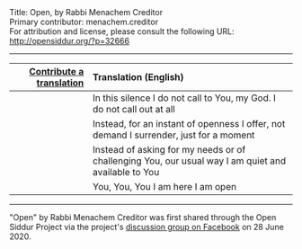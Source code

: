 <html>
<head></head>
<body>
Title: Open, by Rabbi Menachem Creditor<br />
Primary contributor: menachem.creditor<br />
For attribution and license, please consult the following URL: <a href="http://opensiddur.org/?p=32666">http://opensiddur.org/?p=32666</a>
<p />
<hr />

<table style="margin-left: auto;margin-right: auto;" class="draggable">
<thead><tr><th id="x" style="text-align: right;"><a href="/contributing/upload/">Contribute a translation</a></th><th style="text-align: left;">Translation (English)</th></tr></thead>
<tbody>
<tr><td style="vertical-align:top;">
<div class="liturgy"><span lang="he">

</span></div></td>
 
<td style="vertical-align:top;">
<div class="english">
In this silence
I do not call to You, my God.
I do not call out at all
</div></td></tr>


<tr><td style="vertical-align:top;">
<div class="liturgy"><span lang="he">

</span></div></td>
 
<td style="vertical-align:top;">
<div class="english">
Instead, for an instant of openness
I offer, not demand
I surrender, just for a moment
</div></td></tr>


<tr><td style="vertical-align:top;">
<div class="liturgy"><span lang="he">

</span></div></td>
 
<td style="vertical-align:top;">
<div class="english">
Instead of asking for my needs
or of challenging You, our usual way
I am quiet and available to You
</div></td></tr>


<tr><td style="vertical-align:top;">
<div class="liturgy"><span lang="he">

</span></div></td>
 
<td style="vertical-align:top;">
<div class="english">
You, You, You
I am here
I am open
</div></td></tr>
</tbody></table>

<hr />

"Open" by Rabbi Menachem Creditor was first shared through the Open Siddur Project via the project's <a href="https://www.facebook.com/groups/opensiddur/permalink/10157760371892746/">discussion group on Facebook</a> on 28 June 2020.
</body>
</html>